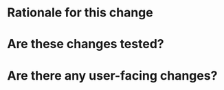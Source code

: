 <!--
Thanks for opening a pull request!
-->

<!-- In the case this PR will resolve an issue, please replace ${GITHUB_ISSUE_ID} below with the actual Github issue id. -->
<!-- Closes #${GITHUB_ISSUE_ID} -->

# Rationale for this change

# Are these changes tested?

# Are there any user-facing changes?

<!-- In the case of user-facing changes, please add the changelog label. -->
